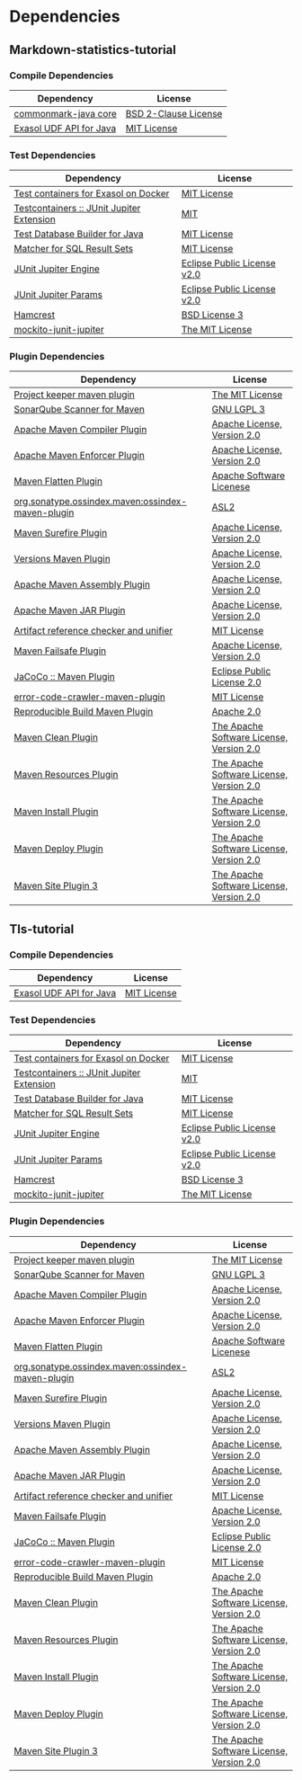 <!-- @formatter:off -->
# Dependencies

## Markdown-statistics-tutorial

### Compile Dependencies

| Dependency                   | License                   |
| ---------------------------- | ------------------------- |
| [commonmark-java core][0]    | [BSD 2-Clause License][1] |
| [Exasol UDF API for Java][2] | [MIT License][3]          |

### Test Dependencies

| Dependency                                     | License                           |
| ---------------------------------------------- | --------------------------------- |
| [Test containers for Exasol on Docker][4]      | [MIT License][5]                  |
| [Testcontainers :: JUnit Jupiter Extension][6] | [MIT][7]                          |
| [Test Database Builder for Java][8]            | [MIT License][9]                  |
| [Matcher for SQL Result Sets][10]              | [MIT License][11]                 |
| [JUnit Jupiter Engine][12]                     | [Eclipse Public License v2.0][13] |
| [JUnit Jupiter Params][12]                     | [Eclipse Public License v2.0][13] |
| [Hamcrest][14]                                 | [BSD License 3][15]               |
| [mockito-junit-jupiter][16]                    | [The MIT License][17]             |

### Plugin Dependencies

| Dependency                                              | License                                        |
| ------------------------------------------------------- | ---------------------------------------------- |
| [Project keeper maven plugin][18]                       | [The MIT License][19]                          |
| [SonarQube Scanner for Maven][20]                       | [GNU LGPL 3][21]                               |
| [Apache Maven Compiler Plugin][22]                      | [Apache License, Version 2.0][23]              |
| [Apache Maven Enforcer Plugin][24]                      | [Apache License, Version 2.0][23]              |
| [Maven Flatten Plugin][25]                              | [Apache Software Licenese][23]                 |
| [org.sonatype.ossindex.maven:ossindex-maven-plugin][26] | [ASL2][27]                                     |
| [Maven Surefire Plugin][28]                             | [Apache License, Version 2.0][23]              |
| [Versions Maven Plugin][29]                             | [Apache License, Version 2.0][23]              |
| [Apache Maven Assembly Plugin][30]                      | [Apache License, Version 2.0][23]              |
| [Apache Maven JAR Plugin][31]                           | [Apache License, Version 2.0][23]              |
| [Artifact reference checker and unifier][32]            | [MIT License][33]                              |
| [Maven Failsafe Plugin][34]                             | [Apache License, Version 2.0][23]              |
| [JaCoCo :: Maven Plugin][35]                            | [Eclipse Public License 2.0][36]               |
| [error-code-crawler-maven-plugin][37]                   | [MIT License][38]                              |
| [Reproducible Build Maven Plugin][39]                   | [Apache 2.0][27]                               |
| [Maven Clean Plugin][40]                                | [The Apache Software License, Version 2.0][27] |
| [Maven Resources Plugin][41]                            | [The Apache Software License, Version 2.0][27] |
| [Maven Install Plugin][42]                              | [The Apache Software License, Version 2.0][27] |
| [Maven Deploy Plugin][43]                               | [The Apache Software License, Version 2.0][27] |
| [Maven Site Plugin 3][44]                               | [The Apache Software License, Version 2.0][27] |

## Tls-tutorial

### Compile Dependencies

| Dependency                   | License          |
| ---------------------------- | ---------------- |
| [Exasol UDF API for Java][2] | [MIT License][3] |

### Test Dependencies

| Dependency                                     | License                           |
| ---------------------------------------------- | --------------------------------- |
| [Test containers for Exasol on Docker][4]      | [MIT License][5]                  |
| [Testcontainers :: JUnit Jupiter Extension][6] | [MIT][7]                          |
| [Test Database Builder for Java][8]            | [MIT License][9]                  |
| [Matcher for SQL Result Sets][10]              | [MIT License][11]                 |
| [JUnit Jupiter Engine][12]                     | [Eclipse Public License v2.0][13] |
| [JUnit Jupiter Params][12]                     | [Eclipse Public License v2.0][13] |
| [Hamcrest][14]                                 | [BSD License 3][15]               |
| [mockito-junit-jupiter][16]                    | [The MIT License][17]             |

### Plugin Dependencies

| Dependency                                              | License                                        |
| ------------------------------------------------------- | ---------------------------------------------- |
| [Project keeper maven plugin][18]                       | [The MIT License][19]                          |
| [SonarQube Scanner for Maven][20]                       | [GNU LGPL 3][21]                               |
| [Apache Maven Compiler Plugin][22]                      | [Apache License, Version 2.0][23]              |
| [Apache Maven Enforcer Plugin][24]                      | [Apache License, Version 2.0][23]              |
| [Maven Flatten Plugin][25]                              | [Apache Software Licenese][23]                 |
| [org.sonatype.ossindex.maven:ossindex-maven-plugin][26] | [ASL2][27]                                     |
| [Maven Surefire Plugin][28]                             | [Apache License, Version 2.0][23]              |
| [Versions Maven Plugin][29]                             | [Apache License, Version 2.0][23]              |
| [Apache Maven Assembly Plugin][30]                      | [Apache License, Version 2.0][23]              |
| [Apache Maven JAR Plugin][31]                           | [Apache License, Version 2.0][23]              |
| [Artifact reference checker and unifier][32]            | [MIT License][33]                              |
| [Maven Failsafe Plugin][34]                             | [Apache License, Version 2.0][23]              |
| [JaCoCo :: Maven Plugin][35]                            | [Eclipse Public License 2.0][36]               |
| [error-code-crawler-maven-plugin][37]                   | [MIT License][38]                              |
| [Reproducible Build Maven Plugin][39]                   | [Apache 2.0][27]                               |
| [Maven Clean Plugin][40]                                | [The Apache Software License, Version 2.0][27] |
| [Maven Resources Plugin][41]                            | [The Apache Software License, Version 2.0][27] |
| [Maven Install Plugin][42]                              | [The Apache Software License, Version 2.0][27] |
| [Maven Deploy Plugin][43]                               | [The Apache Software License, Version 2.0][27] |
| [Maven Site Plugin 3][44]                               | [The Apache Software License, Version 2.0][27] |

[0]: https://github.com/commonmark/commonmark-java
[1]: https://opensource.org/licenses/BSD-2-Clause
[2]: https://github.com/exasol/udf-api-java/
[3]: https://github.com/exasol/udf-api-java/blob/main/LICENSE
[4]: https://github.com/exasol/exasol-testcontainers/
[5]: https://github.com/exasol/exasol-testcontainers/blob/main/LICENSE
[6]: https://testcontainers.org
[7]: http://opensource.org/licenses/MIT
[8]: https://github.com/exasol/test-db-builder-java/
[9]: https://github.com/exasol/test-db-builder-java/blob/main/LICENSE
[10]: https://github.com/exasol/hamcrest-resultset-matcher/
[11]: https://github.com/exasol/hamcrest-resultset-matcher/blob/main/LICENSE
[12]: https://junit.org/junit5/
[13]: https://www.eclipse.org/legal/epl-v20.html
[14]: http://hamcrest.org/JavaHamcrest/
[15]: http://opensource.org/licenses/BSD-3-Clause
[16]: https://github.com/mockito/mockito
[17]: https://github.com/mockito/mockito/blob/main/LICENSE
[18]: https://github.com/exasol/project-keeper/
[19]: https://github.com/exasol/project-keeper/blob/main/LICENSE
[20]: http://sonarsource.github.io/sonar-scanner-maven/
[21]: http://www.gnu.org/licenses/lgpl.txt
[22]: https://maven.apache.org/plugins/maven-compiler-plugin/
[23]: https://www.apache.org/licenses/LICENSE-2.0.txt
[24]: https://maven.apache.org/enforcer/maven-enforcer-plugin/
[25]: https://www.mojohaus.org/flatten-maven-plugin/
[26]: https://sonatype.github.io/ossindex-maven/maven-plugin/
[27]: http://www.apache.org/licenses/LICENSE-2.0.txt
[28]: https://maven.apache.org/surefire/maven-surefire-plugin/
[29]: https://www.mojohaus.org/versions-maven-plugin/
[30]: https://maven.apache.org/plugins/maven-assembly-plugin/
[31]: https://maven.apache.org/plugins/maven-jar-plugin/
[32]: https://github.com/exasol/artifact-reference-checker-maven-plugin/
[33]: https://github.com/exasol/artifact-reference-checker-maven-plugin/blob/main/LICENSE
[34]: https://maven.apache.org/surefire/maven-failsafe-plugin/
[35]: https://www.jacoco.org/jacoco/trunk/doc/maven.html
[36]: https://www.eclipse.org/legal/epl-2.0/
[37]: https://github.com/exasol/error-code-crawler-maven-plugin/
[38]: https://github.com/exasol/error-code-crawler-maven-plugin/blob/main/LICENSE
[39]: http://zlika.github.io/reproducible-build-maven-plugin
[40]: http://maven.apache.org/plugins/maven-clean-plugin/
[41]: http://maven.apache.org/plugins/maven-resources-plugin/
[42]: http://maven.apache.org/plugins/maven-install-plugin/
[43]: http://maven.apache.org/plugins/maven-deploy-plugin/
[44]: http://maven.apache.org/plugins/maven-site-plugin/
